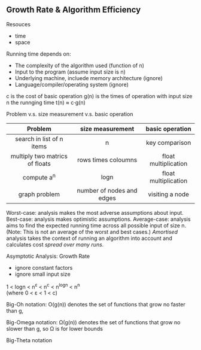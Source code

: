 ## Growth Rate & Algorithm Efficiency

Resouces
 - time
 - space

Running time depends on:
 - The complexity of the algorithm used (function of n)
 - Input to the program (assume input size is n)
 - Underlying machine, incluede memory architecture (ignore)
 - Language/compiler/operating system (ignore)


c is the cost of basic operation
g(n) is the times of operation with input size n
the runnging time t(n) ≈ c·g(n)

Problem v.s. size measurement v.s. basic operation

| Problem | size measurement | basic operation |
| :------:| :------: | :------: |
| search in list of n items | n | key comparison |
| multiply two matrics of floats | rows times coloumns | float multiplication |
| compute a<sup>n</sup> | logn | float multiplication |
| graph problem | number of nodes and edges | visiting a node |


Worst-case: analysis makes the most adverse assumptions about input.
Best-case: analysis makes optimistic assumptions.
Average-case: analysis aims to find the expected running time across all possible input of size n. (Note: This is not an average of the worst and best cases.)
*Amortised* analysis takes the context of running an algorithm into account and calculates cost *spread over many runs*.

Asymptotic Analysis: Growth Rate
 - ignore constant factors
 - ignore small input size

1 < logn < n<sup>ε</sup> < n<sup>c</sup> < n<sup>logn</sup> < n<sup>n</sup>  
(where 0 < ε < 1 < c)

Big-Oh notation: O(g(n)) denotes the set of functions that grow no faster than g, 

Big-Omega notation: Ω(g(n)) denotes the set of functions that grow no slower than g, so Ω is for lower bounds

Big-Theta notation
